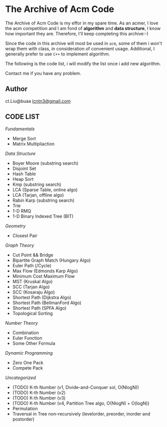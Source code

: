 The Archive of Acm Code
===
The Archive of Acm Code is my effor in my spare time. As an acmer, I love the acm competition and I am fond of  **algorithm** and **data structure**, I know how important they are. Therefore, I'll keep completing this archive:-)  

Since the code in this archive will most be used in `acm`, some of them i won't wrap them with class, in consideration of convenient usage. Additional, I generally prefer to use `C++` to implement algorithm.

The following is the code list, i will modify the list once i add new algorithm.  

Contact me if you have any problem.

Author
---
ct.Liu@buaa <lcntn3@gmail.com>

CODE LIST
---
*Fundamentals*

- Merge Sort
- Matrix Multipliaction

*Data Structure*  

- Boyer Moore (substring search)
- Disjoint Set
- Hash Table
- Heap Sort  
- Kmp (substring search)
- LCA (Sparse Table, online algo)
- LCA (Tarjan, offline algo)
- Rabin Karp (substring search)
- Trie  
- 1-D RMQ
- 1-D Binary Indexed Tree (BIT)

*Geometry*  

- Closest Pair

*Graph Theory*  

- Cut Point && Bridge
- Bipartite Graph Match (Hungary Algo)
- Euler Path (/Cycle)
- Max Flow (Edmonds Karp Algo)
- Minimum Cost Maximum Flow
- MST (Kruskal Algo)
- SCC (Tarjan Algo)
- SCC (Kosaraju Algo)
- Shortest Path (Dijkstra Algo)
- Shortest Path (BellmanFord Algo)
- Shortest Path (SPFA Algo)
- Topological Sorting

*Number Theory*

- Combination
- Euler Function
- Some Other Formula

*Dynamic Programming*

- Zero One Pack
- Compete Pack


*Uncategorized*

- (TODO) K-th Number (v1, Divide-and-Conquer sol, O(NlogN))
- (TODO) K-th Number (v2)
- (TODO) K-th Number (v3)
- (TODO) K-th Number (v4, Partition Tree algo, O(NlogN) + O(logN))
- Permutation
- Traversal in Tree non-recursively (levelorder, preorder, inorder and postorder)
